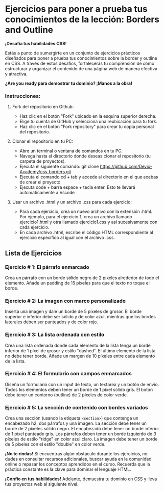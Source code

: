 # Ejercicios para poner a prueba tus conocimientos de la lección: Borders and Outline

**¡Desafía tus habilidades CSS!**

Estás a punto de sumergirte en un conjunto de ejercicios prácticos diseñados para poner a prueba tus conocimientos sobre la border y outline en CSS. A través de estos desafíos, fortalecerás tu comprensión de cómo estructurar y organizar el contenido de una página web de manera efectiva y atractiva.

**¿Are you ready para demostrar tu dominio? ¡Manos a la obra!**

### Instrucciones:
1. Fork del repositorio en Github:

    * Haz clic en el botón "Fork" ubicado en la esquina superior derecha.
    * Elige tu cuenta de GitHub y selecciona una reubicación para tu fork.
    * Haz clic en el botón "Fork repository" para crear tu copia personal del repositorio.

2. Clonar el repositorio en tu PC:

    * Abre un terminal o ventana de comandos en tu PC.
    * Navega hasta el directorio donde deseas clonar el repositorio (tu carpeta de proyectos).
    * Ejecuta el siguiente comando: git clone https://github.com/Devix-Academy/css-borders.git
    * Ejecuta el comando cd + tab y accede al directorio en el que acabas de crear el proyecto
    * Ejecuta code + barra espace + tecla enter. Esto te llevará automaticamente a Vscode
    

3. Usar un archivo .html y un archivo .css para cada ejercicio:

     * Para cada ejercicio, crea un nuevo archivo con la extensión .html. Por ejemplo, para el ejercicio 1, crea un archivo llamado ejercicio1.html y otra llamado ejercicio1.css y así sucesivamente con cada ejercicio.
    * En cada archivo .html, escribe el código HTML correspondiente al ejercicio específico al igual con el archivo .css.

## Lista de Ejercicios

### Ejercicio # 1: El párrafo enmarcado
Crea un párrafo con un borde sólido negro de 2 píxeles alrededor de todo el elemento. Añade un padding de 15 píxeles para que el texto no toque el borde.

### Ejercicio # 2: La imagen con marco personalizado
Inserta una imagen y dale un borde de 5 píxeles de grosor. El borde superior e inferior debe ser sólido y de color azul, mientras que los bordes laterales deben ser punteados y de color rojo.

### Ejercicio # 3: La lista ordenada con estilo
Crea una lista ordenada donde cada elemento de la lista tenga un borde inferior de 1 píxel de grosor y estilo "dashed". El último elemento de la lista no debe tener borde. Añade un margen de 10 píxeles entre cada elemento de la lista.

### Ejercicio # 4: El formulario con campos enmarcados
Diseña un formulario con un input de texto, un textarea y un botón de envío. Todos los elementos deben tener un borde de 1 píxel sólido gris. El botón debe tener un contorno (outline) de 2 píxeles de color verde.
    
### Ejercicio # 5: La sección de contenido con bordes variados
Crea una sección (usando la etiqueta `<section>`) que contenga un encabezado h2, dos párrafos y una imagen. La sección debe tener un borde de 2 píxeles sólido negro. El encabezado debe tener un borde inferior de 1 píxel punteado gris. Los párrafos deben tener un borde izquierdo de 3 píxeles de estilo "ridge" en color azul claro. La imagen debe tener un borde de 5 píxeles con el estilo "double" en color verde.

**¡No te rindas!** Si encuentras algún obstáculo durante los ejercicios, no dudes en consultar recursos adicionales, buscar ayuda en la comunidad online o repasar los conceptos aprendidos en el curso. Recuerda que la práctica constante es la clave para dominar el lenguaje HTML.

**¡Confío en tus habilidades!** Adelante, demuestra tu dominio  en CSS y lleva tus proyectos web al siguiente nivel.
